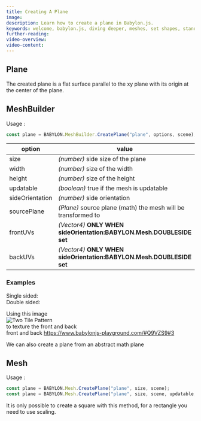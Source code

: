 ```yaml
---
title: Creating A Plane
image: 
description: Learn how to create a plane in Babylon.js.
keywords: welcome, babylon.js, diving deeper, meshes, set shapes, standard shapes, plane
further-reading:
video-overview:
video-content:
---
```


## Plane
The created plane is a flat surface parallel to the xy plane with its origin at the center of the plane.

## MeshBuilder
Usage :
```javascript
const plane = BABYLON.MeshBuilder.CreatePlane("plane", options, scene); //scene is optional and defaults to the current scene
```

option|value|default value
--------|-----|-------------
size|_(number)_ side size of the plane|1
width|_(number)_ size of the width|size
height|_(number)_ size of the height|size
updatable|_(boolean)_ true if the mesh is updatable|false
sideOrientation|_(number)_ side orientation|DEFAULTSIDE
sourcePlane|_(Plane)_ source plane (math) the mesh will be transformed to|null
frontUVs|_(Vector4)_  **ONLY WHEN sideOrientation:BABYLON.Mesh.DOUBLESIDE set** | Vector4(0,0, 1,1) 
backUVs|_(Vector4)_  **ONLY WHEN sideOrientation:BABYLON.Mesh.DOUBLESIDE set** | Vector4(0,0, 1,1) 

### Examples
Single sided: <Playground id="#Q9VZS9#4" title="Create a Single Sided Plane" description="Simple example of creating a single sided plane." image=""/>  
Double sided: <Playground id="#Q9VZS9#2" title="Create a Double Sided Plane" description="Simple example of creating a double sided plane." image=""/>

Using this image  
![Two Tile Pattern](/img/how_to/mesh/tiles2.jpg)  
to texture the front and back  
front and back https://www.babylonjs-playground.com/#Q9VZS9#3

We can also create a plane from an abstract math plane  
<Playground id="#Q9VZS9#1" title="Create a Plane From Math Path" description="Simple example of creating a plane from an abstract math plane." image=""/>

## Mesh
Usage :
```javascript
const plane = BABYLON.Mesh.CreatePlane("plane", size, scene);
const plane = BABYLON.Mesh.CreatePlane("plane", size, scene, updatable, sideOrientation); //optional parameters after scene
```

It is only possible to create a square with this method, for a rectangle you need to use scaling.